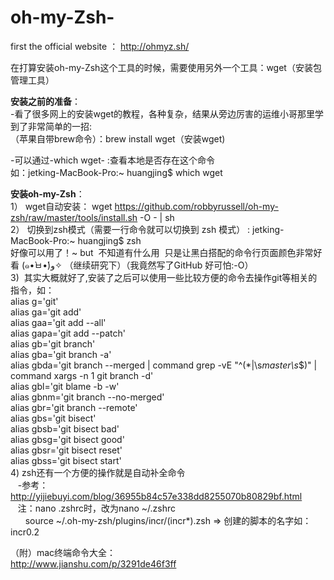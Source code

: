 # oh-my-Zsh-

first the official website ： http://ohmyz.sh/  

在打算安装oh-my-Zsh这个工具的时候，需要使用另外一个工具：wget（安装包管理工具）   


**安装之前的准备**：  
-看了很多网上的安装wget的教程，各种复杂，结果从旁边厉害的运维小哥那里学到了非常简单的一招:  
（苹果自带brew命令）：brew install wget（安装wget)  

-可以通过-which wget- :查看本地是否存在这个命令   
如：jetking-MacBook-Pro:~ huangjing$ which wget   
                        
**安装oh-my-Zsh**：  
1） wget自动安装： wget https://github.com/robbyrussell/oh-my-zsh/raw/master/tools/install.sh -O - | sh  
2） 切换到zsh模式（需要一行命令就可以切换到 zsh 模式） : jetking-MacBook-Pro:~ huangjing$ zsh  
好像可以用了！~ but  不知道有什么用  只是让黑白搭配的命令行页面颜色非常好看 (๑•̀ㅂ•́)و✧ （继续研究下）（我竟然写了GitHub 好可怕:-O）  
3)  其实大概就好了,安装了之后可以使用一些比较方便的命令去操作git等相关的指令，如：  
    alias g='git'  
    alias ga='git add'  
    alias gaa='git add --all'  
    alias gapa='git add --patch'  
    alias gb='git branch'  
    alias gba='git branch -a'  
    alias gbda='git branch --merged | command grep -vE "^(\*|\s*master\s*$)" | command xargs -n 1 git branch -d'  
    alias gbl='git blame -b -w'  
    alias gbnm='git branch --no-merged'  
    alias gbr='git branch --remote'  
    alias gbs='git bisect'  
    alias gbsb='git bisect bad'  
    alias gbsg='git bisect good'  
    alias gbsr='git bisect reset'  
    alias gbss='git bisect start'    
4)  zsh还有一个方便的操作就是自动补全命令  
    -参考：http://yijiebuyi.com/blog/36955b84c57e338dd8255070b80829bf.html  
    注：nano .zshrc时，改为nano ~/.zshrc  
       source ~/.oh-my-zsh/plugins/incr/(incr*).zsh => 创建的脚本的名字如：incr0.2  
       
（附）mac终端命令大全：  
  http://www.jianshu.com/p/3291de46f3ff
